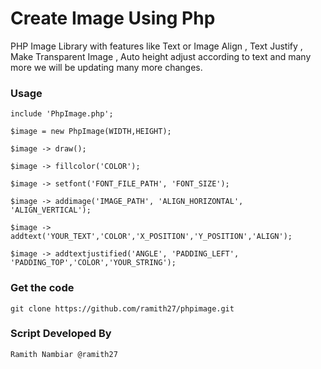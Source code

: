 # Create Image Using Php 

PHP Image Library with features like Text or Image Align , Text Justify , Make Transparent Image , Auto height adjust according to text and many more we will be updating many more changes.

### Usage

    include 'PhpImage.php';

    $image = new PhpImage(WIDTH,HEIGHT);
    
    $image -> draw();
    
    $image -> fillcolor('COLOR');
    
    $image -> setfont('FONT_FILE_PATH', 'FONT_SIZE');
    
    $image -> addimage('IMAGE_PATH', 'ALIGN_HORIZONTAL', 'ALIGN_VERTICAL'); 
    
    $image -> addtext('YOUR_TEXT','COLOR','X_POSITION','Y_POSITION','ALIGN');
    
    $image -> addtextjustified('ANGLE', 'PADDING_LEFT', 'PADDING_TOP','COLOR','YOUR_STRING');

### Get the code

    git clone https://github.com/ramith27/phpimage.git
    
### Script Developed By
    
    Ramith Nambiar @ramith27
